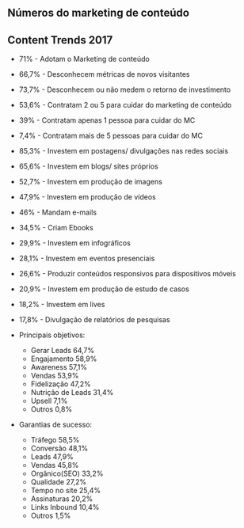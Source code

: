 ## Números do marketing de conteúdo
## Content Trends 2017

* 71% - Adotam o Marketing de conteúdo
* 66,7% - Desconhecem métricas de novos visitantes
* 73,7% - Desconhecem ou não medem o retorno de investimento
* 53,6% - Contratam 2 ou 5 para cuidar do marketing de conteúdo
* 39% - Contratam apenas 1 pessoa para cuidar do MC
* 7,4% - Contratam mais de 5 pessoas para cuidar do MC

* 85,3% - Investem em postagens/ divulgações nas redes sociais
* 65,6% - Investem em blogs/ sites próprios
* 52,7% - Investem em produção de imagens
* 47,9% - Investem em produção de vídeos
* 46% - Mandam e-mails
* 34,5% - Criam Ebooks
* 29,9% - Investem em infográficos
* 28,1% - Investem em eventos presenciais
* 26,6% - Produzir conteúdos responsivos para dispositivos móveis
* 20,9% - Investem em produção de estudo de casos
* 18,2% - Investem em lives
* 17,8% - Divulgação de relatórios de pesquisas

* Principais objetivos:
    - Gerar Leads 64,7%
    - Engajamento 58,9%
    - Awareness 57,1%
    - Vendas 53,9%
    - Fidelização 47,2%
    - Nutrição de Leads 31,4%
    - Upsell 7,1%
    - Outros 0,8%

* Garantias de sucesso:
    - Tráfego 58,5%
    - Conversão 48,1%
    - Leads 47,9%
    - Vendas 45,8%
    - Orgânico(SEO) 33,2%
    - Qualidade 27,2%
    - Tempo no site 25,4%
    - Assinaturas 20,2%
    - Links Inbound 10,4%
    - Outros 1,5%